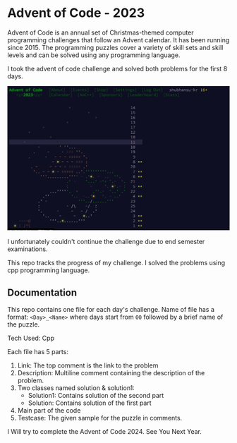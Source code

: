 # Advent of Code - 2023

Advent of Code is an annual set of Christmas-themed computer programming challenges that follow an Advent calendar. It has been running since 2015. The programming puzzles cover a variety of skill sets and skill levels and can be solved using any programming language.

I took the advent of code challenge and solved both problems for the first 8 days.

![Streak](image.png)

I unfortunately couldn't continue the challenge due to end semester examinations.

This repo tracks the progress of my challenge. I solved the problems using cpp programming language.

## Documentation

This repo contains one file for each day's challenge.
Name of file has a format: `<Day>_<Name>` where days start from `00` followed by a brief name of the puzzle.

Tech Used: Cpp

Each file has 5 parts: 
1. Link: The top comment is the link to the problem
2. Description: Multiline comment containing the description of the problem.
3. Two classes named solution & solution1: 
    - Solution1: Contains solution of the second part
    - Solution: Contains solution of the first part
4. Main part of the code
5. Testcase: The given sample for the puzzle in comments.

I Will try to complete the Advent of Code 2024. See You Next Year.